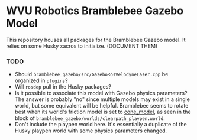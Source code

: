 # WVU Robotics Bramblebee Gazebo Model

This repository houses all packages for the Bramblebee Gazebo model. It relies
on some Husky xacros to initialize. (DOCUMENT THEM)

### TODO
- Should `bramblebee_gazebo/src/GazeboRosVelodyneLaser.cpp` be organized in
`plugins`?
- Will `rosdep` pull in the Husky packages?
- Is it possible to associate this model with Gazebo physics parameters? The
answer is probably "no" since multiple models may exist in a single world, but
some equivalent will be helpful. Bramblebee seems to rotate best when its
world's friction model is set to [cone_model](http://sdformat.org/spec?ver=1.7&elem=physics#solver_friction_model),
as seen in the <physics> block of `bramblebee_gazebo/worlds/clearpath_playpen.world`.
- Don't include the playpen world here. It's essentially a duplicate of the
Husky playpen world with some physics parameters changed.

